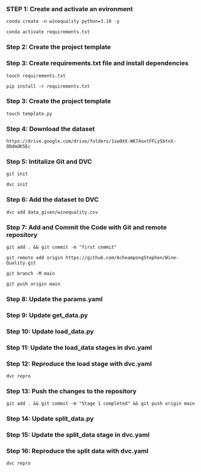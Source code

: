 ### STEP 1: Create and activate an evironment

```
conda create -n winequality python=3.10 -y
```

```
conda activate requirements.txt
```

### Step 2: Create the project template

### Step 3: Create requirements.txt file and install dependencies

```
touch requirements.txt
```

```
pip install -r requirements.txt
```

### Step 3: Create the project template

```
touch template.py
```

### Step 4: Download the dataset

```
https://drive.google.com/drive/folders/1xw0XX-WK74uxtFFLySbtnX-ODdmdK5Ec
```

### Step 5: Intitalize Git and DVC

```
git init
```

```
dvc init
```

### Step 6: Add the dataset to DVC

```
dvc add data_given/winequality.csv
```

### Step 7: Add and Commit the Code with Git and remote repository

```
git add . && git commit -m "first commit"
```

```
git remote add origin https://github.com/AcheampongStephen/Wine-Quality.git
```

```
git branch -M main
```

```
git push origin main
```

### Step 8: Update the params.yaml

### Step 9: Update get_data.py

### Step 10: Update load_data.py

### Step 11: Update the load_data stages in dvc.yaml

### Step 12: Reproduce the load stage with dvc.yaml

```
dvc repro
```

### Step 13: Push the changes to the repository

```
git add . && git commit -m "Stage 1 completed" && git push origin main
```

### Step 14: Update split_data.py

### Step 15: Update the split_data stage in dvc.yaml

### Step 16: Reproduce the split data with dvc.yaml

```
dvc repro
```
